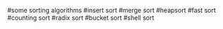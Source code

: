 #some sorting algorithms
#insert sort 
#merge sort
#heapsort
#fast sort
#counting sort
#radix sort
#bucket sort
#shell sort
